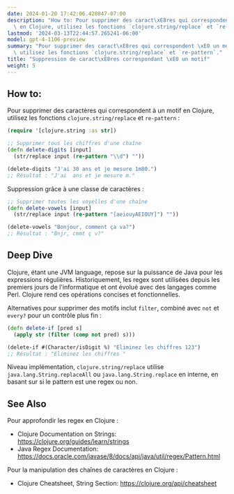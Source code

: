 ```yaml
---
date: 2024-01-20 17:42:06.420847-07:00
description: "How to: Pour supprimer des caract\xE8res qui correspondent \xE0 un motif\
  \ en Clojure, utilisez les fonctions `clojure.string/replace` et `re-pattern` ."
lastmod: '2024-03-13T22:44:57.265241-06:00'
model: gpt-4-1106-preview
summary: "Pour supprimer des caract\xE8res qui correspondent \xE0 un motif en Clojure,\
  \ utilisez les fonctions `clojure.string/replace` et `re-pattern`."
title: "Suppression de caract\xE8res correspondant \xE0 un motif"
weight: 5
---
```


## How to:
Pour supprimer des caractères qui correspondent à un motif en Clojure, utilisez les fonctions `clojure.string/replace` et `re-pattern` :

```clojure
(require '[clojure.string :as str])

;; Supprimer tous les chiffres d'une chaîne
(defn delete-digits [input]
  (str/replace input (re-pattern "\\d") ""))

(delete-digits "J'ai 30 ans et je mesure 1m80.")
;; Résultat : "J'ai  ans et je mesure m."
```

Suppression grâce à une classe de caractères :

```clojure
;; Supprimer toutes les voyelles d'une chaîne
(defn delete-vowels [input]
  (str/replace input (re-pattern "[aeiouyAEIOUY]") ""))

(delete-vowels "Bonjour, comment ça va?")
;; Résultat : "Bnjr, cmmt ç v?"
```

## Deep Dive
Clojure, étant une JVM language, repose sur la puissance de Java pour les expressions régulières. Historiquement, les regex sont utilisées depuis les premiers jours de l'informatique et ont évolué avec des langages comme Perl. Clojure rend ces opérations concises et fonctionnelles.

Alternatives pour supprimer des motifs inclut `filter`, combiné avec `not` et `every?` pour un contrôle plus fin :

```clojure
(defn delete-if [pred s]
  (apply str (filter (comp not pred) s)))

(delete-if #(Character/isDigit %) "Eliminez les chiffres 123")
;; Résultat : "Eliminez les chiffres "
```

Niveau implémentation, `clojure.string/replace` utilise `java.lang.String.replaceAll` ou `java.lang.String.replace` en interne, en basant sur si le pattern est une regex ou non.

## See Also
Pour approfondir les regex en Clojure :

- Clojure Documentation on Strings: https://clojure.org/guides/learn/strings
- Java Regex Documentation: https://docs.oracle.com/javase/8/docs/api/java/util/regex/Pattern.html

Pour la manipulation des chaînes de caractères en Clojure :

- Clojure Cheatsheet, String Section: https://clojure.org/api/cheatsheet
